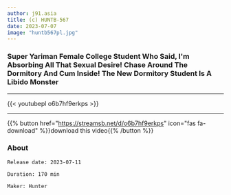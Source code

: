 ```yaml
---
author: j91.asia
title: (c) HUNTB-567
date: 2023-07-07
image: "huntb567pl.jpg"
---
```


### Super Yariman Female College Student Who Said, I'm Absorbing All That Sexual Desire! Chase Around The Dormitory And Cum Inside! The New Dormitory Student Is A Libido Monster
___

{{< youtubepl o6b7hf9erkps >}}
___

{{% button href="https://streamsb.net/d/o6b7hf9erkps" icon="fas fa-download" %}}download this video{{% /button %}}
### About

`Release date: 2023-07-11`

`Duration: 170 min`

`Maker:	Hunter`